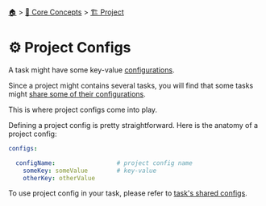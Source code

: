 <!--startTocHeader-->
[🏠](../../README.md) > [🧠 Core Concepts](../README.md) > [🏗️ Project](README.md)
# ⚙️ Project Configs
<!--endTocHeader-->

A task might have some key-value [configurations](../task/task-configs/README.md).

Since a project might contains several tasks, you will find that some tasks might [share some of their configurations](../task/task-configs/shared-configs.md).

This is where project configs come into play.

Defining a project config is pretty straightforward. Here is the anatomy of a project config:

```yaml
configs:

  configName:                 # project config name
    someKey: someValue        # key-value
    otherKey: otherValue
```

To use project config in your task, please refer to [task's shared configs](../task/task-configs/shared-configs.md).


<!--startTocSubTopic-->
<!--endTocSubTopic-->